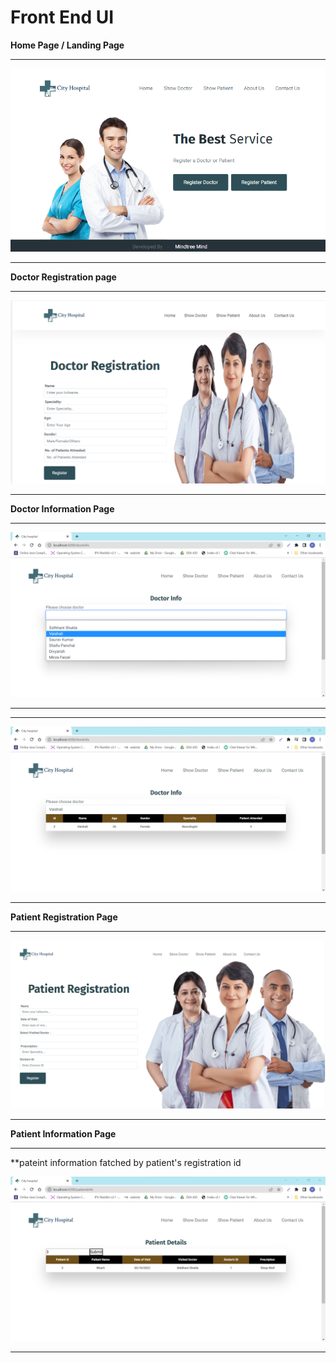 # Front End UI

**Home Page / Landing Page**
**********************************************************************************************************************************************************************************************************************************************************************************************************************************************************************
![](Output/home2.png)

**********************************************************************************************************************************************************************************************************************************************************************************************************************************************************************


**Doctor Registration page**
**********************************************************************************************************************************************************************************************************************************************************************************************************************************************************************
![](Output/docregistration2.png)

**********************************************************************************************************************************************************************************************************************************************************************************************************************************************************************


**Doctor Information Page**
**********************************************************************************************************************************************************************************************************************************************************************************************************************************************************************
![](Output/showdoc3.png)

**********************************************************************************************************************************************************************************************************************************************************************************************************************************************************************

**********************************************************************************************************************************************************************************************************************************************************************************************************************************************************************
![](Output/showdoc4.png)

**********************************************************************************************************************************************************************************************************************************************************************************************************************************************************************

**Patient Registration Page**
**********************************************************************************************************************************************************************************************************************************************************************************************************************************************************************
![](Output/patregistration.png)

**********************************************************************************************************************************************************************************************************************************************************************************************************************************************************************


**Patient Information Page**
**********************************************************************************************************************************************************************************************************************************************************************************************************************************************************************
**pateint information fatched by patient's registration id

![](Output/showpat1.png)

**********************************************************************************************************************************************************************************************************************************************************************************************************************************************************************

